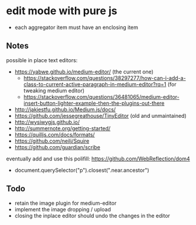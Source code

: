 # edit mode with pure js

- each aggregator item must have an enclosing item

## Notes

possible in place text editors:

- https://yabwe.github.io/medium-editor/ (the current one)
  - https://stackoverflow.com/questions/38297277/how-can-i-add-a-class-to-current-active-paragraph-in-medium-editor?rq=1 (for tweaking medium editor)
  - https://stackoverflow.com/questions/36481065/medium-editor-insert-button-lighter-example-then-the-plugins-out-there
- http://jakiestfu.github.io/Medium.js/docs/
- https://github.com/jessegreathouse/TinyEditor (old and unmaintained)
- http://wysiwygjs.github.io/
- http://summernote.org/getting-started/
- https://quilljs.com/docs/formats/
- https://github.com/neilj/Squire
- https://github.com/guardian/scribe

eventually add and use this polifill: https://github.com/WebReflection/dom4

- document.querySelector("p").closest(".near.ancestor")

## Todo

- retain the image plugin for medium-editor
- implement the image dropping / upload
- closing the inplace editor should undo the changes in the editor
